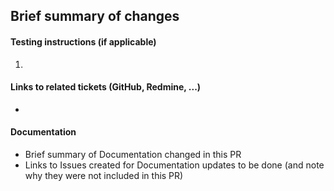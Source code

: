 ## Brief summary of changes


#### Testing instructions (if applicable)

1.

#### Links to related tickets (GitHub, Redmine, ...)

*

#### Documentation 

* Brief summary of Documentation changed in this PR     
* Links to Issues created for Documentation updates to be done (and note why they were not included in this PR)

